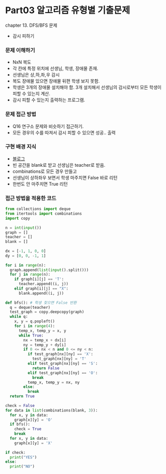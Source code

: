 # Part03 알고리즘 유형별 기출문제
chapter 13. DFS/BFS 문제
- 감시 피하기

### 문제 이해하기
- NxN 복도
- 각 칸에 특정 위치에 선생님, 학생, 장애물 존재.
- 선생님은 상,하,좌,우 감시
- 복도 장애물 있으면 장애물 뒤편 학생 보지 못함.
- 학생은 3개의 장애물 설치해야 함. 3개 설치해서 선생님의 감시로부터 모든 학생이 피할 수 있는지 계산.
- 감시 피할 수 있는지 출력하는 프로그램.

### 문제 접근 방법
- Q16 연구소 문제와 비슷하기 접근하기.
- 모든 경우의 수를 따져서 감시 피할 수 있으면 성공.. 출력

### 구현 배경 지식
- [블로그](https://bgspro.tistory.com/22)
- 빈 공간을 blank로 받고 선생님은 teacher로 받음.
- combinations로 모든 경우 만들고
- 선생님이 상하좌우 보면서 학생 마주치면 False 바로 리턴
- 한번도 안 마주치면 True 리턴

### 접근 방법을 적용한 코드
```python
from collections import deque
from itertools import combinations
import copy
 
n = int(input())
graph = []
teacher = []
blank = []
 
dx = [-1, 1, 0, 0]
dy = [0, 0, -1, 1]
 
for i in range(n):
  graph.append(list(input().split()))
  for j in range(n):
    if graph[i][j] == 'T':
      teacher.append((i, j))
    elif graph[i][j] == "X":
      blank.append((i, j))
 
def bfs(): # 학생 찾으면 False 반환
  q = deque(teacher)
  test_graph = copy.deepcopy(graph)
  while q:
    x, y = q.popleft()
    for i in range(4):
      temp_x, temp_y = x, y
      while True:
        nx = temp_x + dx[i]
        ny = temp_y + dy[i]
        if 0 <= nx < n and 0 <= ny < n:
          if test_graph[nx][ny] == 'X':
            test_graph[nx][ny] = 'T'
          elif test_graph[nx][ny] == 'S':
            return False
          elif test_graph[nx][ny] == 'O':
            break
          temp_x, temp_y = nx, ny
        else:
          break
  return True
 
check = False
for data in list(combinations(blank, 3)):
  for x, y in data:
    graph[x][y] = 'O'
  if bfs():
    check = True
    break
  for x, y in data:
    graph[x][y] = 'X'
    
if check:
  print("YES")
else:
  print("NO")

```
